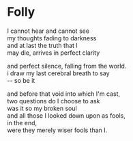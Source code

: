 # Folly

I cannot hear and cannot see  
my thoughts fading to darkness   
and at last the truth that I  
may die, arrives in perfect clarity  

and perfect silence, falling from the world.  
i draw my last cerebral breath to say  
-- so be it  

and before that void into which I'm cast,  
two questions do I choose to ask  
was it so my broken soul  
and all those I looked down upon as fools,  
in the end,  
were they merely wiser fools than I.  